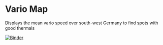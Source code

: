 # Vario Map
Displays the mean vario speed over south-west Germany to find spots with good thermals

[![Binder](https://mybinder.org/badge_logo.svg)](https://mybinder.org/v2/gh/Jul3k/vario_map/HEAD?filepath=Vario%20Map.ipynb)
